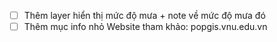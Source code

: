 - [ ] Thêm layer hiển thị mức độ mưa + note về mức độ mưa đó
- [ ] Thêm mục info nhỏ
      Website tham khảo: popgis.vnu.edu.vn
